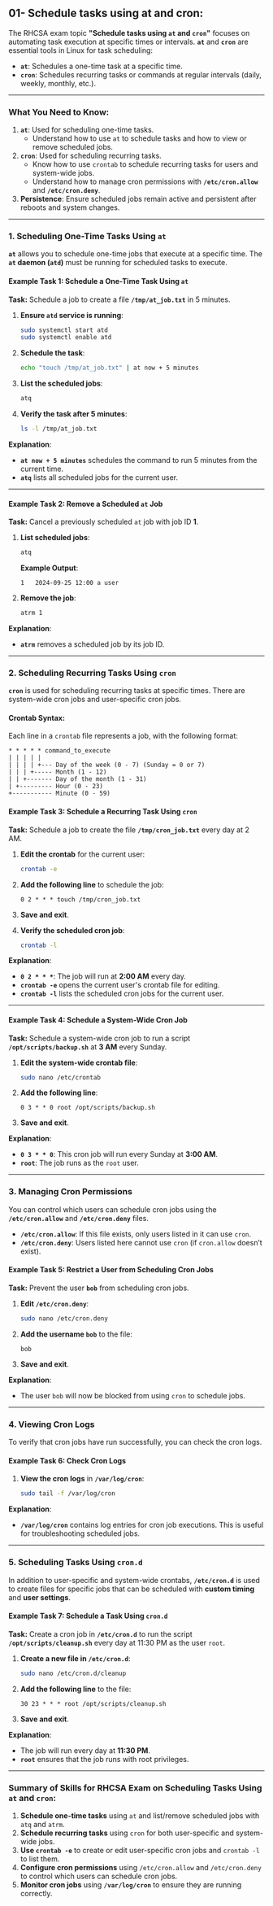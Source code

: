 ## 01- Schedule tasks using at and cron:

The RHCSA exam topic **"Schedule tasks using `at` and `cron`"** focuses on automating task execution at specific times or intervals. **`at`** and **`cron`** are essential tools in Linux for task scheduling:

- **`at`**: Schedules a one-time task at a specific time.
- **`cron`**: Schedules recurring tasks or commands at regular intervals (daily, weekly, monthly, etc.).

---

### **What You Need to Know:**
1. **`at`**: Used for scheduling one-time tasks.
   - Understand how to use `at` to schedule tasks and how to view or remove scheduled jobs.
2. **`cron`**: Used for scheduling recurring tasks.
   - Know how to use `crontab` to schedule recurring tasks for users and system-wide jobs.
   - Understand how to manage cron permissions with **`/etc/cron.allow`** and **`/etc/cron.deny`**.
3. **Persistence**: Ensure scheduled jobs remain active and persistent after reboots and system changes.

---

### **1. Scheduling One-Time Tasks Using `at`**

**`at`** allows you to schedule one-time jobs that execute at a specific time. The **`at` daemon (`atd`)** must be running for scheduled tasks to execute.

#### **Example Task 1: Schedule a One-Time Task Using `at`**

**Task:** Schedule a job to create a file **`/tmp/at_job.txt`** in 5 minutes.

1. **Ensure `atd` service is running**:
   ```bash
   sudo systemctl start atd
   sudo systemctl enable atd
   ```

2. **Schedule the task**:
   ```bash
   echo "touch /tmp/at_job.txt" | at now + 5 minutes
   ```

3. **List the scheduled jobs**:
   ```bash
   atq
   ```

4. **Verify the task after 5 minutes**:
   ```bash
   ls -l /tmp/at_job.txt
   ```

**Explanation**:
- **`at now + 5 minutes`** schedules the command to run 5 minutes from the current time.
- **`atq`** lists all scheduled jobs for the current user.

---

#### **Example Task 2: Remove a Scheduled `at` Job**

**Task:** Cancel a previously scheduled `at` job with job ID **1**.

1. **List scheduled jobs**:
   ```bash
   atq
   ```

   **Example Output**:
   ```
   1   2024-09-25 12:00 a user
   ```

2. **Remove the job**:
   ```bash
   atrm 1
   ```

**Explanation**:
- **`atrm`** removes a scheduled job by its job ID.

---

### **2. Scheduling Recurring Tasks Using `cron`**

**`cron`** is used for scheduling recurring tasks at specific times. There are system-wide cron jobs and user-specific cron jobs.

#### **Crontab Syntax**:
Each line in a `crontab` file represents a job, with the following format:
```
* * * * * command_to_execute
| | | | |
| | | | +--- Day of the week (0 - 7) (Sunday = 0 or 7)
| | | +----- Month (1 - 12)
| | +------- Day of the month (1 - 31)
| +--------- Hour (0 - 23)
+----------- Minute (0 - 59)
```

#### **Example Task 3: Schedule a Recurring Task Using `cron`**

**Task:** Schedule a job to create the file **`/tmp/cron_job.txt`** every day at 2 AM.

1. **Edit the crontab** for the current user:
   ```bash
   crontab -e
   ```

2. **Add the following line** to schedule the job:
   ```
   0 2 * * * touch /tmp/cron_job.txt
   ```

3. **Save and exit**.

4. **Verify the scheduled cron job**:
   ```bash
   crontab -l
   ```

**Explanation**:
- **`0 2 * * *`**: The job will run at **2:00 AM** every day.
- **`crontab -e`** opens the current user's crontab file for editing.
- **`crontab -l`** lists the scheduled cron jobs for the current user.

---

#### **Example Task 4: Schedule a System-Wide Cron Job**

**Task:** Schedule a system-wide cron job to run a script **`/opt/scripts/backup.sh`** at **3 AM** every Sunday.

1. **Edit the system-wide crontab file**:
   ```bash
   sudo nano /etc/crontab
   ```

2. **Add the following line**:
   ```
   0 3 * * 0 root /opt/scripts/backup.sh
   ```

3. **Save and exit**.

**Explanation**:
- **`0 3 * * 0`**: This cron job will run every Sunday at **3:00 AM**.
- **`root`**: The job runs as the `root` user.

---

### **3. Managing Cron Permissions**

You can control which users can schedule cron jobs using the **`/etc/cron.allow`** and **`/etc/cron.deny`** files.

- **`/etc/cron.allow`**: If this file exists, only users listed in it can use `cron`.
- **`/etc/cron.deny`**: Users listed here cannot use `cron` (if `cron.allow` doesn’t exist).

#### **Example Task 5: Restrict a User from Scheduling Cron Jobs**

**Task:** Prevent the user **`bob`** from scheduling cron jobs.

1. **Edit `/etc/cron.deny`**:
   ```bash
   sudo nano /etc/cron.deny
   ```

2. **Add the username `bob`** to the file:
   ```
   bob
   ```

3. **Save and exit**.

**Explanation**:
- The user `bob` will now be blocked from using `cron` to schedule jobs.

---

### **4. Viewing Cron Logs**

To verify that cron jobs have run successfully, you can check the cron logs.

#### **Example Task 6: Check Cron Logs**

1. **View the cron logs** in **`/var/log/cron`**:
   ```bash
   sudo tail -f /var/log/cron
   ```

**Explanation**:
- **`/var/log/cron`** contains log entries for cron job executions. This is useful for troubleshooting scheduled jobs.

---

### **5. Scheduling Tasks Using `cron.d`**

In addition to user-specific and system-wide crontabs, **`/etc/cron.d`** is used to create files for specific jobs that can be scheduled with **custom timing** and **user settings**.

#### **Example Task 7: Schedule a Task Using `cron.d`**

**Task:** Create a cron job in **`/etc/cron.d`** to run the script **`/opt/scripts/cleanup.sh`** every day at 11:30 PM as the user `root`.

1. **Create a new file in `/etc/cron.d`**:
   ```bash
   sudo nano /etc/cron.d/cleanup
   ```

2. **Add the following line** to the file:
   ```
   30 23 * * * root /opt/scripts/cleanup.sh
   ```

3. **Save and exit**.

**Explanation**:
- The job will run every day at **11:30 PM**.
- **`root`** ensures that the job runs with root privileges.

---

### Summary of Skills for RHCSA Exam on Scheduling Tasks Using `at` and `cron`:
1. **Schedule one-time tasks** using `at` and list/remove scheduled jobs with `atq` and `atrm`.
2. **Schedule recurring tasks** using `cron` for both user-specific and system-wide jobs.
3. **Use `crontab -e`** to create or edit user-specific cron jobs and `crontab -l` to list them.
4. **Configure cron permissions** using `/etc/cron.allow` and `/etc/cron.deny` to control which users can schedule cron jobs.
5. **Monitor cron jobs** using **`/var/log/cron`** to ensure they are running correctly.


